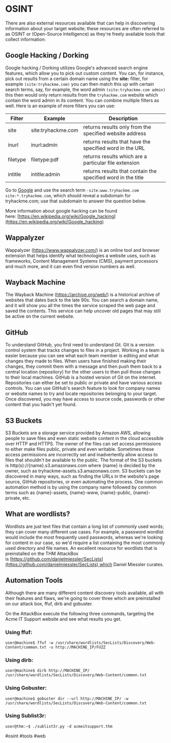 # OSINT

There are also external resources available that can help in discovering information about your target website; these resources are often referred to as OSINT or (Open-Source Intelligence) as they're freely available tools that collect information:

## Google Hacking / Dorking

Google hacking / Dorking utilizes Google's advanced search engine features, which allow you to pick out custom content. You can, for instance, pick out results from a certain domain name using the **site:** filter, for example `(site:tryhackme.com)` you can then match this up with certain search terms, say, for example, the word admin `(site:tryhackme.com admin)` this then would only return results from the `tryhackme.com` website which contain the word admin in its content. You can combine multiple filters as well. Here is an example of more filters you can use:

|Filter|Example|Description|
|------------ | ------------| ------------|
|site|site:tryhackme.com|returns results only from the specified website address|  
|inurl|inurl:admin|returns results that have the specified word in the URL| 
|filetype|filetype:pdf|returns results which are a particular file extension|
|intitle|intitle:admin|returns results that contain the specified word in the title|

Go to [Google](https://www.google.com/) and use the search term `-site:www.tryhackme.com  site:*.tryhackme.com`, which should reveal a subdomain for tryhackme.com; use that subdomain to answer the question below.

More information about google hacking can be found here: [https://en.wikipedia.org/wiki/Google_hacking](https://en.wikipedia.org/wiki/Google_hacking)

## Wappalyzer

Wappalyzer (https://www.wappalyzer.com/) is an online tool and browser extension that helps identify what technologies a website uses, such as frameworks, Content Management Systems (CMS), payment processors and much more, and it can even find version numbers as well.

## Wayback Machine

The Wayback Machine (https://archive.org/web/) is a historical archive of websites that dates back to the late 90s. You can search a domain name, and it will show you all the times the service scraped the web page and saved the contents. This service can help uncover old pages that may still be active on the current website.

## GitHub

To understand GitHub, you first need to understand Git. Git is a version control system that tracks changes to files in a project. Working in a team is easier because you can see what each team member is editing and what changes they made to files. When users have finished making their changes, they commit them with a message and then push them back to a central location (repository) for the other users to then pull those changes to their local machines. GitHub is a hosted version of Git on the internet. Repositories can either be set to public or private and have various access controls. You can use GitHub's search feature to look for company names or website names to try and locate repositories belonging to your target. Once discovered, you may have access to source code, passwords or other content that you hadn't yet found.

## S3 Buckets
S3 Buckets are a storage service provided by Amazon AWS, allowing people to save files and even static website content in the cloud accessible over HTTP and HTTPS. The owner of the files can set access permissions to either make files public, private and even writable. Sometimes these access permissions are incorrectly set and inadvertently allow access to files that shouldn't be available to the public. The format of the S3 buckets is http(s)://{name}.s3.amazonaws.com where {name} is decided by the owner, such as tryhackme-assets.s3.amazonaws.com. S3 buckets can be discovered in many ways, such as finding the URLs in the website's page source, GitHub repositories, or even automating the process. One common automation method is by using the company name followed by common terms such as {name}-assets, {name}-www, {name}-public, {name}-private, etc.

## What are wordlists?

Wordlists are just text files that contain a long list of commonly used words; they can cover many different use cases. For example, a password wordlist would include the most frequently used passwords, whereas we're looking for content in our case, so we'd require a list containing the most commonly used directory and file names. An excellent resource for wordlists that is preinstalled on the THM AttackBox is [https://github.com/danielmiessler/SecLists](https://github.com/danielmiessler/SecLists) which Daniel Miessler curates.


## Automation Tools

Although there are many different content discovery tools available, all with their features and flaws, we're going to cover three which are preinstalled on our attack box, ffuf, dirb and gobuster.


On the AttackBox execute the following three commands, targeting the Acme IT Support website and see what results you get.


### Using ffuf:
``` shell   
user@machine$ ffuf -w /usr/share/wordlists/SecLists/Discovery/Web-Content/common.txt -u http://MACHINE_IP/FUZZ   
```  

### Using dirb:
```shell   
user@machine$ dirb http://MACHINE_IP/ /usr/share/wordlists/SecLists/Discovery/Web-Content/common.txt
``` 

### Using Gobuster:
```shell 
user@machine$ gobuster dir --url http://MACHINE_IP/ -w /usr/share/wordlists/SecLists/Discovery/Web-Content/common.txt
```

### Using Sublist3r:
```shell 
user@thm:~$ ./sublist3r.py -d acmeitsupport.thm
```


#osint #tools #web